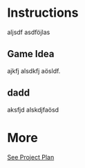 # Instructions
aljsdf asdföjlas
## Game Idea
ajkfj alsdkfj aösldf.

## dadd
aksfjd alskdjfaösd

# More
[See Project Plan](/TODO.md)